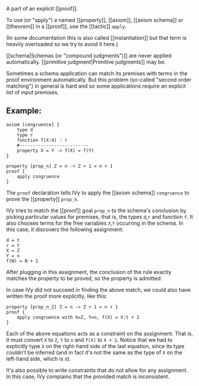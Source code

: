 A part of an explicit [[proof]].

To use (or "apply") a named [[property]], [[axiom]], [[axiom schema]] or [[theorem]] in a [[proof]], use the [[tactic]] `apply`.

(In some documentation this is also called [[instantiation]] but that term is heavily overloaded so we try to avoid it here.)

[[schema|Schemas (or "compound judgments")]] are never applied automatically. [[primitive judgment|Primitive judgments]] may be.

Sometimes a schema application can match its premises with terms in the proof environment automatically. But this problem (so-called "second order matching") in general is hard and so some applications require an explicit list of input premises.

## Example:

```
axiom [congruence] {
    type d
    type r
    function f(X:d) : r
    #--------------------------
    property X = Y -> f(X) = f(Y)
}

property [prop_n] Z = n -> Z + 1 = n + 1
proof {
    apply congruence
}
```

The `proof` declaration tells IVy to apply the [[axiom schema]] `congruence` to prove the [[property]] `prop_n`. 

IVy tries to match the [[proof]] goal `prop_n` to the schema's conclusion by picking particular values for premises, that is, the types `d`,`r` and function `f`. It also chooses terms for the free variables `X`,`Y` occurring in the schema. In this case, it discovers the following assignment:

```
d = t
r = t
X = Z
Y = n
f(N) = N + 1
```

After plugging in this assignment, the conclusion of the rule exactly matches the property to be proved, so the property is admitted.

In case IVy did not succeed in finding the above match, we could also have written the proof more explicitly, like this:

```
property [prop_n_2] Z = n -> Z + 1 = n + 1
proof {
    apply congruence with X=Z, Y=n, f(X) = X:t + 1
}
```

Each of the above equations acts as a constraint on the assignment. That is, it must convert `X` to `Z`, `Y` to `n` and `f(X)` to `X + 1`. Notice that we had to explicitly type `X` on the right-hand side of the last equation, since its type couldn't be inferred (and in fact it's not the same as the type of `X` on the left-hand side, which is `d`). 

It's also possible to write constraints that do not allow for any assignment. In this case, IVy complains that the provided match is inconsistent.

